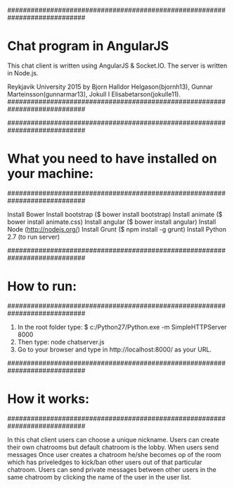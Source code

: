 ############################################################################
# Chat program in AngularJS
  This chat client is written using AngularJS & Socket.IO.
  The server is written in Node.js.
 
  Reykjavik University 2015 by Bjorn Halldor Helgason(bjornh13), Gunnar Marteinsson(gunnarmar13), Jokull I Elisabetarson(jokulle11).
############################################################################

############################################################################
# What you need to have installed on your machine:
############################################################################

  Install Bower
  Install bootstrap ($ bower install bootstrap)
  Install animate ($ bower install animate.css)
  Install angular ($ bower install angular)
  Install Node (http://nodejs.org/)
  Install Grunt ($ npm install -g grunt)
  Install Python 2.7 (to run server)

############################################################################
# How to run:
############################################################################

1. In the root folder type: $ c:/Python27/Python.exe -m SimpleHTTPServer 8000
2. Then type: node chatserver.js
5. Go to your browser and type in http://localhost:8000/ as your URL.

############################################################################
# How it works:
############################################################################

  In this chat client users can choose a unique nickname.
  Users can create their own chatrooms but default chatroom is the lobby.
  When users send messages 
  Once user creates a chatroom he/she becomes op of the room which has 
  priveledges to kick/ban other users out of that particular chatroom.
  Users can send private messages between other users in the same chatroom by
  clicking the name of the user in the user list.
